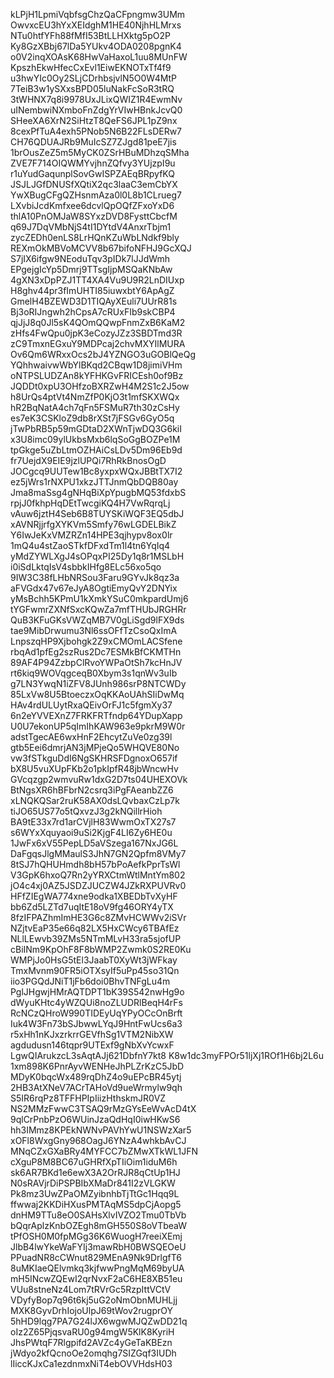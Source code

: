 kLPjH1LpmiVqbfsgChzQaCFpngmw3UMm
OwvxcEU3hYxXEIdghM1HE40NjhHLMrxs
NTu0htfYFh88fMfI53BtLLHXktg5pO2P
Ky8GzXBbj67lDa5YUkv4ODA0208pgnK4
o0V2inqXOAsK68HwVaHaxoL1uu8MUnFW
KpszhEkwHfecCxEvl1EiwEKNOTxTf4f9
u3hwYIc0Oy2SLjCDrhbsjvlN5O0W4MtP
7TeiB3w1ySXxsBPD05luNakFcSoR3tRQ
3tWHNX7q8i9978UxJLixQWIZ1R4EwmNv
uINembwiNXmboFnZdgYrVIwHBnkJcvQ0
SHeeXA6XrN2SiHtzT8QeFS6JPL1pZ9nx
8cexPfTuA4exh5PNob5N6B22FLsDERw7
CH76QDUAJRb9MuIcSZ7ZJgd81peE7jis
1brOusZeZ5m5MyCK0ZSrHBuMDhzqSMha
ZVE7F714OIQWMYvjhnZQfvy3YUjzpI9u
r1uYudGaqunplSovGwISPZAEqBRpyfKQ
JSJLJGfDNUSfXQtiX2qc3laaC3emCbYX
YwXBugCFgQZHsnmAza0l0L8b1CLrueg7
LXvbiJcdKmfxee6dcvlQpOQfZFxoYxD6
thlA10PnOMJaW8SYxzDVD8FysttCbcfM
q69J7DqVMbNjS4tI1DYtdV4AnxrTbjm1
zycZEDh0enLS8LrHQnKZuWbLNdkf9bly
REXmOkMBVoMCVV8b67bifoNFHJ9GcXQJ
S7jIX6ifgw9NEoduTqv3pIDk7lJJdWmh
EPgejgIcYp5Dmrj9TTsgIjpMSQaKNbAw
4gXN3xDpPZJ1TT4XA4Vu9U9R2LnDIUxp
H8ghv44pr3fImUHTI85iuwxbtY6ApAgZ
GmelH4BZEWD3D1TIQAyXEuli7UUrR81s
Bj3oRIJngwh2hCpsA7cRUxFIb9skCBP4
qjJjJ8q0Jl5sK4QOmQQwpFnmZxB6KaM2
zHfs4FwQpu0jpK3eCozyJZz3SBDTmd3R
zC9TmxnEGxuY9MDPcaj2chvMXYIlMURA
Ov6Qm6WRxxOcs2bJ4YZNGO3uGOBlQeQg
YQhhwaivwWbYlBKqd2CBqw1D8jimiVHm
oNTPSLUDZAn8kYFHKGvFRICEsh0of9Bz
JQDDt0xpU3OHfzoBXRZwH4M2S1c2J5ow
h8UrQs4ptVt4NmZfP0KjO3t1mfSKXWQx
hR2BqNatA4ch7qFn5FSMuR7th30zCsHy
es7eK3CSKloZ9db8rXSt7jFSGv6GyO5q
jTwPbRB5p59mGDtaD2XWnTjwDQ3G6kiI
x3U8imc09ylUkbsMxb6lqSoGgBOZPe1M
tpGkge5uZbLtmOZHAiCsLDv5Dm96Eb9d
fr7UejdX9EIE9jzlUPQi7RhRkBnosOgD
JOCgcq9UUTew1Bc8yxpxWQxJBBtTX7I2
ez5jWrs1rNXPU1xkzJTTJnmQbDQB80ay
Jma8maSsg4gNHqBiXpYpugbMQ53fdxbS
rpjJ0fkhpHqDEtTwcgiKQ4H7VwRqrqLj
vAuw6jztH4Seb6B8TUYSKiWQF3EQ5dbJ
xAVNRjjrfgXYKVm5Smfy76wLGDELBikZ
Y6IwJeKxVMZRZn14HPE3qjhypv8ox0lr
1mQ4u4stZaoSTkfDFxdTm1l4tn6YqIq4
yMdZYWLXgJ4sOPqxPI25Dy1q8r1MSLbH
i0iSdLktqIsV4sbbkIHfg8ELc56xo5qo
9IW3C38fLHbNRSou3Faru9GYvJk8qz3a
aFVGdx47v67eJyA8OgtiEmyQvY2DNYix
yMsBchh5KPmU1kXmkYSuC0mkpardUmj6
tYGFwmrZXNfSxcKQwZa7mfTHUbJRGHRr
QuB3KFuGKsVWZqMB7V0gLiSgd9lFX9ds
tae9MibDrwumu3Nl6ssOFfTzCsoQxImA
LnpszqHP9Xjbohgk2Z9xCMOmLACSfene
rbqAd1pfEg2szRus2Dc7ESMkBfCKMTHn
89AF4P94ZzbpClRvoYWPaOtSh7kcHnJV
rt6kiq9WOVqgceqB0Xbym3s1qnWv3uIb
g7LN3YwqN1iZFV8JUnh986srP8NTCWDy
85LxVw8U5BtoeczxOqKKAoUAhSIiDwMq
HAv4rdULUytRxaQEivOrFJ1c5fgmXy37
6n2eYVVEXnZ7FRKFRTfndp64YDupXapp
U0U7ekonUP5qImIhKAW963e9pkrM9W0r
adstTgecAE6wxHnF2EhcytZuVe0zg39l
gtb5Eei6dmrjAN3jMPjeQo5WHQVE80No
vw3fSTkguDdI6NgSKHRSFDgnoxO657if
bX8U5vuXUpFKb2o1pkIpfR48jbWncwHv
GVcqzgp2wmvuRw1dxG2D7ts04UHEXOVk
BtNgsXR6hBFbrN2csrq3iPgFAeanbZZ6
xLNQKQSar2ruK58AX0dsLQvbaxCzLp7k
tiJO65US77o5tQxvzJ3g2kNQillrHioh
BA9tE33x7rd1arCVjlH83WwmOxTX27s7
s6WYxXquyaoi9uSi2KjgF4LI6Zy6HE0u
1JwFx6xV55PepLD5aVSzega167NxJG6L
DaFgqsJlgMMaulS3JhN7GN2Qpfm8VMy7
8tSJ7hQHUHmdh8bH57bPoAefkPprTsWl
V3GpK6hxoQ7Rn2yYRXCtmWtlMntYm802
jO4c4xj0AZ5JSDZJUCZW4JZkRXPUVRv0
HFfZIEgWA774xne9odka1XBEDbTvXyHF
bb6Zd5LZTd7uqItE18oV9fg46ORY4yTX
8fzIFPAZhmImHE3G6c8ZMvHCWWv2iSVr
NZjtvEaP35e66q82LX5HxCWcy6TBAfEz
NLlLEwvb39ZMs5NTmMLvH33ra5sjofUP
cBiINm9KpOhF8F8bWMP2Zwmk0S2RE0Ku
WMPjJo0HsG5tEl3JaabT0XyWt3jWFkay
TmxMvnm90FR5iOTXsyIf5uPp45so31Qn
iio3PGQdJNiT1jFb6doi0BhvTNFgLu4m
PglJHgwjHMrAQTDPT1bK39S542nwHg9o
dWyuKHtc4yWZQUi8noZLUDRlBeqH4rFs
RcNCzQHroW990TIDEyUqYPyOCcOnBrft
Iuk4W3Fn73bSJbwwLYqJ9HntFwUcs6a3
r5xHh1nKJxzrkrrGEVfhSg1VTM2NibXW
agdudusn146tqpr9UTExf9gNbXvYcwxF
LgwQIArukzcL3sAqtAJj621DbfnY7kt8
K8w1dc3myFPOr51ljXj1ROf1H6bj2L6u
1xm898K6PnrAyvWENHeJhPLZrKzC5JbD
MDyK0bqcWx489rqDhZ4o9uEPcBR45ytj
2HB3AtXNeV7ACrTAHoVd9ueWrmylw9qh
S5IR6rqPz8TFFHPIpIiizHthskmJR0VZ
NS2MMzFwwC3TSAQ9rMzGYsEeWvAcD4tX
9qlCrPnbPzO6WUinJzaQdHqI0iwHKwS6
hh3IMmz8KPEkNWNvPAVhYwU1NSWzXar5
xOFl8WxgGny968OagJ6YNzA4whkbAvCJ
MNqCZxGXaBRy4MYFCC7bZMwXTkWL1JFN
cXguP8M8BC67uGHRfXpTIiOim1iduM6h
sk6AR7BKd1e6ewX3A2OrRJR8qCtUp1HJ
N0sRAVjrDiPSPBIbXMaDr841I2zVLGKW
Pk8mz3UwZPaOMZyibnhbTjTtGc1Hqq9L
ffwwaj2KKDiHXusPMTAqMS5dpCjAopg5
dnHM9TTu8eO0SAHsXlvIVZO2Tmu0TbVb
bQqrAplzKnbOZEgh8mGH550S8oVTbeaW
tPfOSH0M0fpMGg36K6WuogH7reeiXEmj
JlbB4lwYkeWaFYIj3mawRbH0BWSQEOeU
PPuadNR8cCWnut829MEnA9Nk9DrlgfT6
8uMKIaeQElvmkq3kjfwwPngMqM69byUA
mH5INcwZQEwI2qrNvxF2aC6HE8XB51eu
VUu8stneNz4Lom7tRVrGc5RzpIttVCtV
VDyfyBop7q96t6kj5uG2oNmObnMUHLjj
MXK8GyvDrhIojoUlpJ69tWov2rugprOY
5hHD9lqg7PA7G24lJX6wgwMJQZwDD21q
oIz2Z65PjqsvaRU0g94mgW5KlK8KyriH
JhsPWtqF7Rlgpifd2AVZc4yGeTaKBEzn
jWdyo2kfQcnoOe2omqhg7SIZGqf3IUDh
lIiccKJxCa1ezdnmxNiT4ebOVVHdsH03
